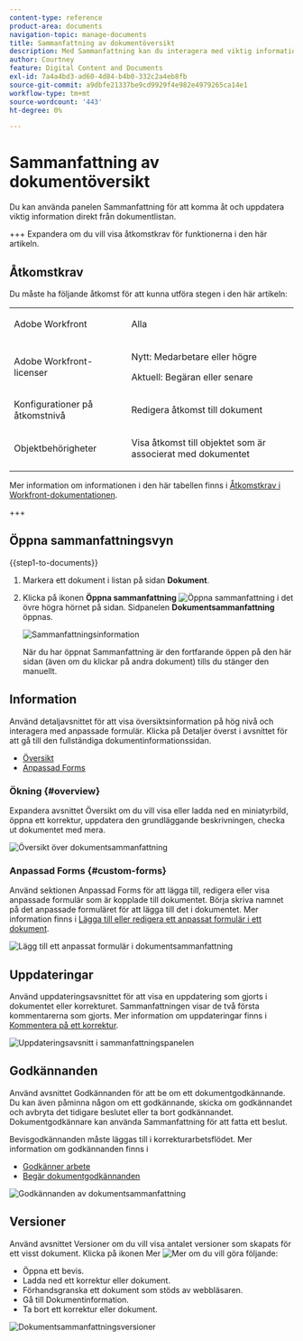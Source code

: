 ```yaml
---
content-type: reference
product-area: documents
navigation-topic: manage-documents
title: Sammanfattning av dokumentöversikt
description: Med Sammanfattning kan du interagera med viktig information direkt från dokumentlistan.
author: Courtney
feature: Digital Content and Documents
exl-id: 7a4a4bd3-ad60-4d84-b4b0-332c2a4eb8fb
source-git-commit: a9dbfe21337be9cd9929f4e982e4979265ca14e1
workflow-type: tm+mt
source-wordcount: '443'
ht-degree: 0%

---
```


# Sammanfattning av dokumentöversikt

<!--Audited: April, 2024-->

Du kan använda panelen Sammanfattning för att komma åt och uppdatera viktig information direkt från dokumentlistan.


+++ Expandera om du vill visa åtkomstkrav för funktionerna i den här artikeln.


## Åtkomstkrav

Du måste ha följande åtkomst för att kunna utföra stegen i den här artikeln:

<table style="table-layout:auto"> 
 <col> 
 </col> 
 <col> 
 </col> 
 <tbody> 
  <tr> 
   <td role="rowheader">Adobe Workfront</td> 
   <td> <p> Alla</p> </td> 
  </tr> 
  <tr> 
   <td role="rowheader">Adobe Workfront-licenser</td> 
   <td> <p>Nytt: Medarbetare eller högre</p> 
   <p>Aktuell: Begäran eller senare</p>
   </td> 
  </tr> 
  <tr data-mc-conditions=""> 
   <td role="rowheader">Konfigurationer på åtkomstnivå</td> 
   <td> <p>Redigera åtkomst till dokument</p>  </td> 
  </tr> 
  <tr data-mc-conditions=""> 
   <td role="rowheader">Objektbehörigheter</td> 
   <td> <p>Visa åtkomst till objektet som är associerat med dokumentet</p> </td> 
  </tr> 
 </tbody> 
</table>

Mer information om informationen i den här tabellen finns i [Åtkomstkrav i Workfront-dokumentationen](/help/quicksilver/administration-and-setup/add-users/access-levels-and-object-permissions/access-level-requirements-in-documentation.md).

+++

## Öppna sammanfattningsvyn

{{step1-to-documents}}

1. Markera ett dokument i listan på sidan **Dokument**.

1. Klicka på ikonen **Öppna sammanfattning** ![Öppna sammanfattning](assets/qs-summary-in-new-toolbar-small.png) i det övre högra hörnet på sidan. Sidpanelen **Dokumentsammanfattning** öppnas.

   ![Sammanfattningsinformation](assets/document-summary-panel.png)

   När du har öppnat Sammanfattning är den fortfarande öppen på den här sidan (även om du klickar på andra dokument) tills du stänger den manuellt.


## Information

Använd detaljavsnittet för att visa översiktsinformation på hög nivå och interagera med anpassade formulär. Klicka på Detaljer överst i avsnittet för att gå till den fullständiga dokumentinformationssidan.

* [Översikt](#overview)
* [Anpassad Forms](#custom-forms)

### Ökning {#overview}

Expandera avsnittet Översikt om du vill visa eller ladda ned en miniatyrbild, öppna ett korrektur, uppdatera den grundläggande beskrivningen, checka ut dokumentet med mera.

![Översikt över dokumentsammanfattning](assets/details-section.png)

### Anpassad Forms {#custom-forms}

Använd sektionen Anpassad Forms för att lägga till, redigera eller visa anpassade formulär som är kopplade till dokumentet. Börja skriva namnet på det anpassade formuläret för att lägga till det i dokumentet. Mer information finns i [Lägga till eller redigera ett anpassat formulär i ett dokument](../../documents/managing-documents/add-custom-form-documents.md).

![Lägg till ett anpassat formulär i dokumentsammanfattning](assets/custom-forms-section.png)

## Uppdateringar

Använd uppdateringsavsnittet för att visa en uppdatering som gjorts i dokumentet eller korrekturet. Sammanfattningen visar de två första kommentarerna som gjorts. Mer information om uppdateringar finns i [Kommentera på ett korrektur](../../review-and-approve-work/proofing/reviewing-proofs-within-workfront/comment-on-a-proof/comment-on-proof.md).

![Uppdateringsavsnitt i sammanfattningspanelen](assets/updates-section.png)

## Godkännanden

Använd avsnittet Godkännanden för att be om ett dokumentgodkännande. Du kan även påminna någon om ett godkännande, skicka om godkännandet och avbryta det tidigare beslutet eller ta bort godkännandet. Dokumentgodkännare kan använda Sammanfattning för att fatta ett beslut.

Bevisgodkännanden måste läggas till i korrekturarbetsflödet. Mer information om godkännanden finns i

* [Godkänner arbete](../../review-and-approve-work/manage-approvals/approving-work.md)
* [Begär dokumentgodkännanden](../../review-and-approve-work/manage-approvals/request-document-approvals.md)

![Godkännanden av dokumentsammanfattning](assets/approvals-section.png)

## Versioner

Använd avsnittet Versioner om du vill visa antalet versioner som skapats för ett visst dokument. Klicka på ikonen Mer ![Mer](assets/more-icon.png) om du vill göra följande:

* Öppna ett bevis.
* Ladda ned ett korrektur eller dokument.
* Förhandsgranska ett dokument som stöds av webbläsaren.
* Gå till Dokumentinformation.
* Ta bort ett korrektur eller dokument.

![Dokumentsammanfattningsversioner](assets/versions-section.png)
